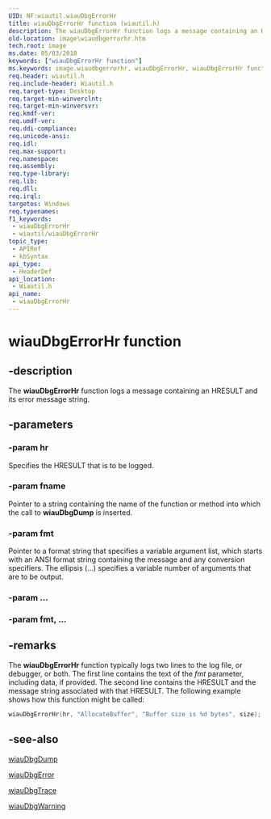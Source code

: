 ```yaml
---
UID: NF:wiautil.wiauDbgErrorHr
title: wiauDbgErrorHr function (wiautil.h)
description: The wiauDbgErrorHr function logs a message containing an HRESULT and its error message string.
old-location: image\wiaudbgerrorhr.htm
tech.root: image
ms.date: 05/03/2018
keywords: ["wiauDbgErrorHr function"]
ms.keywords: image.wiaudbgerrorhr, wiauDbgErrorHr, wiauDbgErrorHr function [Imaging Devices], wiauFncs_1400188e-53d1-481c-a470-8a2247b7f34f.xml, wiautil/wiauDbgErrorHr
req.header: wiautil.h
req.include-header: Wiautil.h
req.target-type: Desktop
req.target-min-winverclnt: 
req.target-min-winversvr: 
req.kmdf-ver: 
req.umdf-ver: 
req.ddi-compliance: 
req.unicode-ansi: 
req.idl: 
req.max-support: 
req.namespace: 
req.assembly: 
req.type-library: 
req.lib: 
req.dll: 
req.irql: 
targetos: Windows
req.typenames: 
f1_keywords:
 - wiauDbgErrorHr
 - wiautil/wiauDbgErrorHr
topic_type:
 - APIRef
 - kbSyntax
api_type:
 - HeaderDef
api_location:
 - Wiautil.h
api_name:
 - wiauDbgErrorHr
---
```


# wiauDbgErrorHr function


## -description

The **wiauDbgErrorHr** function logs a message containing an HRESULT and its error message string.

## -parameters

### -param hr

Specifies the HRESULT that is to be logged.

### -param fname

Pointer to a string containing the name of the function or method into which the call to **wiauDbgDump** is inserted.

### -param fmt

Pointer to a format string that specifies a variable argument list, which starts with an ANSI format string containing the message and any conversion specifiers. The ellipsis (...) specifies a variable number of arguments that are to be output.

### -param ...

### -param fmt, ...

## -remarks

The **wiauDbgErrorHr** function typically logs two lines to the log file, or debugger, or both. The first line contains the text of the *fmt* parameter, including data, if provided. The second line contains the HRESULT and the message string associated with that HRESULT. The following example shows how this function might be called:

```cpp
wiauDbgErrorHr(hr, "AllocateBuffer", "Buffer size is %d bytes", size);
```

## -see-also

[wiauDbgDump](./nf-wiautil-wiaudbgdump.md)

[wiauDbgError](./nf-wiautil-wiaudbgerror.md)

[wiauDbgTrace](./nf-wiautil-wiaudbgtrace.md)

[wiauDbgWarning](./nf-wiautil-wiaudbgwarning.md)

